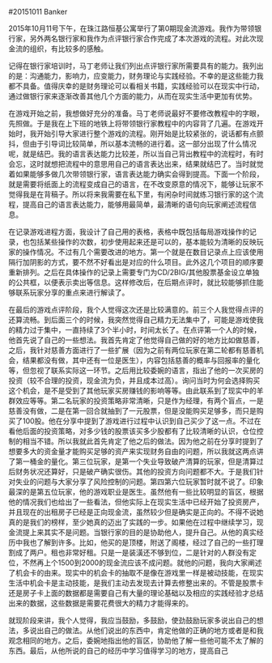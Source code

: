#20151011 Banker
  
2015年10月11号下午，在珠江路恒基公寓举行了第0期现金流游戏。我作为带领银行家，另外两名银行家和我作为点评银行家合作完成了本次游戏的流程。对此次现金流的组织，有比较多的感触。  
  
记得在银行家培训时，马丁老师让我们列出点评银行家所需要具有的能力。我列出的是：沟通能力，影响力，应变能力，财务理论与实践经验。不幸的是这些能力我都不具备。值得庆幸的是财务理论可以看相关书籍，实践经验可以在现实中行动，通过做银行家来逐渐改善其他几个方面的能力，从而在现实生活中更加有优势。
  
在游戏开始之前，我想做好充分的准备。马丁老师说最好不要修改教程中的字眼，先照做。于是我在上下班的地铁上将带领银行家教程中的内容背了几遍。在游戏开始时，我开始引导大家进行整个游戏的流程。刚开始是比较紧张的，说话都有点颤抖，但由于引导词比较简单，所以基本流畅的进行着。这一部分出现了什么情况呢，就是结巴。我的语言表达能力比较差，所以当自己背出教程中的流程时，有时会忘，这时就想把流程中的意思用自己的语言表达出来，结果就结巴了。当时就觉着如果能够多做几次带领银行家，语言表达能力确实会得到提高。下面一个阶段，就是需要将纸面上的流程变成自己的语言，在不改变原意的情况下，能够让玩家不觉得我是在背稿子。所以将来我需要在私下里，有闲杂时间就练习银行家的这个流程，提高自己的语言表达能力，能够用最简单，最清晰的语句向玩家阐述流程信息。
  
在记录游戏进程方面，我设计了自己用的表格，表格中既包括每局游戏操作的记录，也包括某些操作的次数，初步使用起来还是可以的，基本能较为清晰的反映玩家的操作情况。不过有几个需要改进的地方。第一个就是在数目记录点上应该使用隔行加阴影的方式，要不然不好看出是对应的什么项目。此外这几个项目的顺序要重新排列。之后在具体操作的记录上需要专门为CD/2BIG/其他股票基金设立单独的公共框，以便表示卖出等信息。这样修改后，在后期点评时，就比较能够抓住能够联系玩家分享的重点来进行解读了。
  
在最后的游戏点评阶段，我个人觉得这次还是比较满意的。前三个人我觉得点评的还算流畅。到后面三个的时候，我突然觉得自己精力无法集中了，可能是游戏使我的精力过于集中，一直持续了3个半小时，时间太长了。在点评第一个人的时候，他首先说了自己的一些想法。我首先肯定了他觉得自己做的好的地方比如做慈善，之后，我针对慈善方面进行了一些扩展（因为之前有两位玩家在第二轮都有慈善机会，结果都没有做，其中还有一位是医生），内容包括慈善的概率与回报率的量化等，但忽视了联系实际这一环节。之后用比较委婉的语言，指出了他的一次买房的投资（较不合理的投资，现金流为负，并且成本过高）。询问当时为何会选择购买这个机会，是不是受到了其他玩家买房赚钱的影响等等。由此联系到了现实中的羊群效应等等。第二名玩家的投资策略非常清晰，只是作为经理，有两个盲点，一是慈善没有做，二是在第一回合就抽到了一元股票，但是没能购买足够多，而只是购买了100股。他在分享中提到了游戏进行过程中认识到自己买少了这一点。不过在看他后面的投资策略，对多少钱的股票该买多少股都有了比较清晰的认识，仓位控制的相当不错。所以我就此首先肯定了他之后的做法。因为他之前在分享时提到了想要多大的资金量才能购买足够的资产来实现财务自由的问题，所以我就这两点讲了第一桶金的量化。第三位玩家，是第一个失业导致破产清算的玩家，但是清算过后财务状况还算好，只是破产确实很伤。其他的投资方向问题都不大。于是我们针对失业的问题与大家分享了风险控制的问题。第四第六位玩家暂时就不说了。印象最深的是第五位玩家，他的游戏职业是医生。虽然他有一些比较明显的盲区，根据他的情况我们也给出了一些看法，但他实际上在现实生活中已经开始了投资房产，并且现在的出租房子已经是正向现金流，虽然较少但是确实是正向的。不得不说她真的是我们的榜样，至少她真的迈出了实践的一步。如果他在过程中继续学习，现金流提上来其实不是问题。当银行家的目的是协助他人，提升自己。从他的真实经历中我也了解到许多。比如，他买的是顶楼，附送了阁楼，经过了自己的一些打理割成了两户。租也非常好租。只是一是装潢还不够到位，二是针对的人群没有定位，不然再上个1500到2000的现金流应该不成问题。就他的问题，我向大家阐述了机会卡的由来。现实中的机会卡的抽取不是像在游戏里一样是被动技能，在现实生活中机会卡是主动技能，是我们主动去发现去计算去修整出来的。不管是股票卡还是房子卡上面的数据都是需要自己有大量的理论基础以及相应的实践经验才总结出来的数据，这些数据是需要花费很大的精力才能得来的。
  
就现阶段来讲，我个人觉得，我应当鼓励，多鼓励，使劲鼓励玩家多说出自己的想法，多说出自己的做法。从他们说出的东西中，肯定他做的正确的地方或者是和我观念相同的地方。之后，委婉地指出他的盲区，协助他了解一些他可能不太了解的东西。最后，从他所说的自己的经历中学习值得学习的地方，提高自己